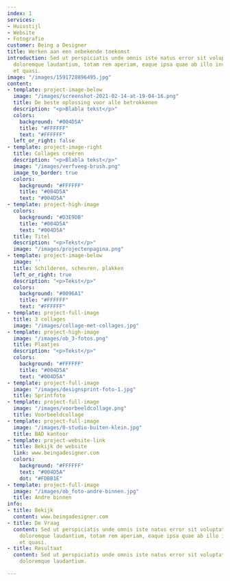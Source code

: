 ```yaml
---
index: 1
services:
- Huisstijl
- Website
- Fotografie
customer: Being a Designer
title: Werken aan een onbekende toekomst
introduction: Sed ut perspiciatis unde omnis iste natus error sit voluptatem accusantium
  doloremque laudantium, totam rem aperiam, eaque ipsa quae ab illo inventore veritatis
  et quasi.
image: "/images/1591728896495.jpg"
content:
- template: project-image-below
  image: "/images/screenshot-2021-02-14-at-19-04-16.png"
  title: De beste oplossing voor alle betrokkenen
  description: "<p>Blabla tekst</p>"
  colors:
    background: "#004D5A"
    title: "#FFFFFF"
    text: "#FFFFFF"
  left_or_right: false
- template: project-image-right
  title: Collages creëren
  description: "<p>Blabla tekst</p>"
  image: "/images/verfveeg-brush.png"
  image_to_border: true
  colors:
    background: "#FFFFFF"
    title: "#004D5A"
    text: "#004D5A"
- template: project-high-image
  colors:
    background: "#D3E9DB"
    title: "#004D5A"
    text: "#004D5A"
  title: Titel
  description: "<p>Tekst</p>"
  image: "/images/projectenpagina.png"
- template: project-image-below
  image: ''
  title: Schilderen, scheuren, plakken
  left_or_right: true
  description: "<p>Tekst</p>"
  colors:
    background: "#0096A1"
    title: "#FFFFFF"
    text: "#FFFFFF"
- template: project-full-image
  title: 3 collages
  image: "/images/collage-met-collages.jpg"
- template: project-high-image
  image: "/images/ob_3-fotos.png"
  title: Plaatjes
  description: "<p>Tekst</p>"
  colors:
    background: "#FFFFFF"
    title: "#004D5A"
    text: "#004D5A"
- template: project-full-image
  image: "/images/designsprint-foto-1.jpg"
  title: Sprintfoto
- template: project-full-image
  image: "/images/voorbeeldcollage.png"
  title: Voorbeeldcollage
- template: project-full-image
  image: "/images/0-studio-buiten-klein.jpg"
  title: BAD kantoor
- template: project-website-link
  title: Bekijk de website
  link: www.beingadesigner.com
  colors:
    background: "#FFFFFF"
    text: "#004D5A"
    dot: "#FDBB1E"
- template: project-full-image
  image: "/images/ob_foto-andre-binnen.jpg"
  title: Andre binnen
info:
- title: Bekijk
  content: www.beingadesigner.com
- title: De Vraag
  content: Sed ut perspiciatis unde omnis iste natus error sit voluptatem accusantium
    doloremque laudantium, totam rem aperiam, eaque ipsa quae ab illo inventore veritatis
    et quasi.
- title: Resultaat
  content: Sed ut perspiciatis unde omnis iste natus error sit voluptatem accusantium
    doloremque laudantium.

---
```

